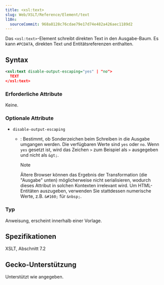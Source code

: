 ```yaml
---
title: <xsl:text>
slug: Web/XSLT/Reference/Element/text
l10n:
  sourceCommit: 968a8128c76cdae79e17d74e482a426aec1189d2
---
```


Das `<xsl:text>`-Element schreibt direkten Text in den Ausgabe-Baum. Es kann `#PCDATA`, direkten Text und Entitätsreferenzen enthalten.

## Syntax

```xml
<xsl:text disable-output-escaping="yes" | "no">
  TEXT
</xsl:text>
```

### Erforderliche Attribute

Keine.

### Optionale Attribute

- `disable-output-escaping`

  - : Bestimmt, ob Sonderzeichen beim Schreiben in die Ausgabe umgangen werden. Die verfügbaren Werte sind `yes` oder `no`. Wenn `yes` gesetzt ist, wird das Zeichen `>` zum Beispiel als `>` ausgegeben und nicht als `&gt;`.

    > [!NOTE]
    > Ältere Browser können das Ergebnis der Transformation (die "Ausgabe" unten) möglicherweise nicht serialisieren, wodurch dieses Attribut in solchen Kontexten irrelevant wird. Um HTML-Entitäten auszugeben, verwenden Sie stattdessen numerische Werte, z.B. `&#160;` für `&nbsp;`.

### Typ

Anweisung, erscheint innerhalb einer Vorlage.

## Spezifikationen

XSLT, Abschnitt 7.2

## Gecko-Unterstützung

Unterstützt wie angegeben.

